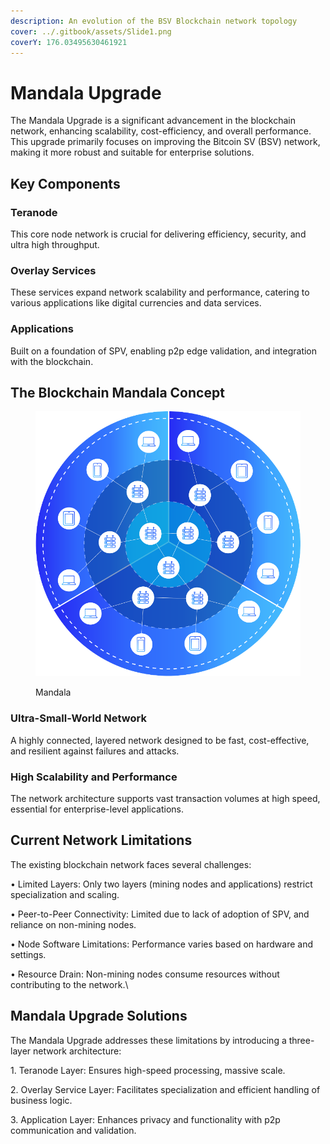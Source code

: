 ```yaml
---
description: An evolution of the BSV Blockchain network topology
cover: ../.gitbook/assets/Slide1.png
coverY: 176.03495630461921
---
```


# Mandala Upgrade

The Mandala Upgrade is a significant advancement in the blockchain network, enhancing scalability, cost-efficiency, and overall performance. This upgrade primarily focuses on improving the Bitcoin SV (BSV) network, making it more robust and suitable for enterprise solutions.

## Key Components

### Teranode

This core node network is crucial for delivering efficiency, security, and ultra high throughput.

### Overlay Services

These services expand network scalability and performance, catering to various applications like digital currencies and data services.

### Applications

Built on a foundation of SPV, enabling p2p edge validation, and integration with the blockchain.



## The Blockchain Mandala Concept

<figure><img src="/.gitbook/assets/image (30).png" alt=""><figcaption><p>Mandala</p></figcaption></figure>

### Ultra-Small-World Network

A highly connected, layered network designed to be fast, cost-effective, and resilient against failures and attacks.

### High Scalability and Performance

The network architecture supports vast transaction volumes at high speed, essential for enterprise-level applications.

## Current Network Limitations

The existing blockchain network faces several challenges:

• Limited Layers: Only two layers (mining nodes and applications) restrict specialization and scaling.

• Peer-to-Peer Connectivity: Limited due to lack of adoption of SPV, and reliance on non-mining nodes.

• Node Software Limitations: Performance varies based on hardware and settings.

• Resource Drain: Non-mining nodes consume resources without contributing to the network.\


## Mandala Upgrade Solutions

The Mandala Upgrade addresses these limitations by introducing a three-layer network architecture:

1\. Teranode Layer: Ensures high-speed processing, massive scale.

2\. Overlay Service Layer: Facilitates specialization and efficient handling of business logic.

3\. Application Layer: Enhances privacy and functionality with p2p communication and validation.
